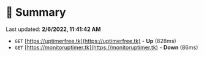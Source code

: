# 📖 Summary
Last updated: **2/6/2022, 11:41:42 AM**

- `GET` [https://uptimerfree.tk](https://uptimerfree.tk) - **Up** (828ms)
- `GET` [https://monitoruptimer.tk](https://monitoruptimer.tk) - **Down** (86ms)
